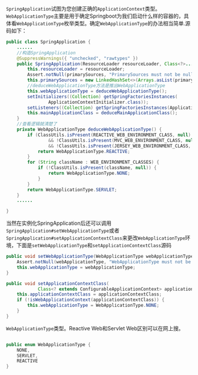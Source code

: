 `SpringApplication`试图为您创建正确的`ApplicationContext`类型。`WebApplicationType`主要是用于确定Springboot为我们启动什么样的容器的，具体看`WebApplicationType`枚举类型。确定`WebApplicationType`的办法相当简单.源码如下：

~~~java
public class SpringApplication {
	......
    //构造SpringApplication
	@SuppressWarnings({ "unchecked", "rawtypes" })
	public SpringApplication(ResourceLoader resourceLoader, Class<?>... primarySources) {
		this.resourceLoader = resourceLoader;
		Assert.notNull(primarySources, "PrimarySources must not be null");
		this.primarySources = new LinkedHashSet<>(Arrays.asList(primarySources));
        //deduceWebApplicationType方法是推出WebApplicationType
		this.webApplicationType = deduceWebApplicationType();
		setInitializers((Collection) getSpringFactoriesInstances(
				ApplicationContextInitializer.class));
		setListeners((Collection) getSpringFactoriesInstances(ApplicationListener.class));
		this.mainApplicationClass = deduceMainApplicationClass();
	}
    //查看逻辑就清楚了
    private WebApplicationType deduceWebApplicationType() {
		if (ClassUtils.isPresent(REACTIVE_WEB_ENVIRONMENT_CLASS, null)
				&& !ClassUtils.isPresent(MVC_WEB_ENVIRONMENT_CLASS, null)
				&& !ClassUtils.isPresent(JERSEY_WEB_ENVIRONMENT_CLASS, null)) {
			return WebApplicationType.REACTIVE;
		}
		for (String className : WEB_ENVIRONMENT_CLASSES) {
			if (!ClassUtils.isPresent(className, null)) {
				return WebApplicationType.NONE;
			}
		}
		return WebApplicationType.SERVLET;
	}
	......

}
~~~

当然在实例化SpringApplication后还可以调用`SpringApplication#setWebApplicationType`或者`SpringApplication#setApplicationContextClass`来更改`WebApplicationType`环境，下面是`setWebApplicationType`和`setApplicationContextClass`源码

~~~java
public void setWebApplicationType(WebApplicationType webApplicationType) {
	Assert.notNull(webApplicationType, "WebApplicationType must not be null");
	this.webApplicationType = webApplicationType;
}

public void setApplicationContextClass(
			Class<? extends ConfigurableApplicationContext> applicationContextClass) {
	this.applicationContextClass = applicationContextClass;
	if (!isWebApplicationContext(applicationContextClass)) {
		this.webApplicationType = WebApplicationType.NONE;
	}
}
~~~



`WebApplicationType`类型。Reactive Web和Servlet Web区别可以在网上搜。

~~~java

public enum WebApplicationType {
	NONE,
	SERVLET,
	REACTIVE
}
~~~

